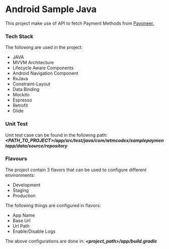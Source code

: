 # Android Sample Java
This project make use of API to fetch Payment Methods from  [Payoneer.](https://raw.githubusercontent.com/optile/checkout-android/develop/shared-test/lists/listresult.json)

### Tech Stack
The following are used in the project:
-  JAVA
-  MVVM Architecture
-  Lifecycle Aware Components
-  Android Navigation Component
-  RxJava
-  Constraint-Layout
-  Data Binding
-  Mockito
-  Espresso
-  Retrofit
-  Glide

### Unit Test
Unit test case can be found in the following path:
**_<PATH_TO_PROJECT>/app/src/test/java/com/wtmcodex/samplepaymentapp/data/source/repository_**

### Flavours
The project contain 3 flavors that can be used to configure different environments:
- Development
- Staging
- Production

The following things are configured in flavors:
- App Name
- Base Url
- Url Path
- Enable/Disable Logs

The above configurations are done in:
**_<project_path>/app/build.gradle_**


